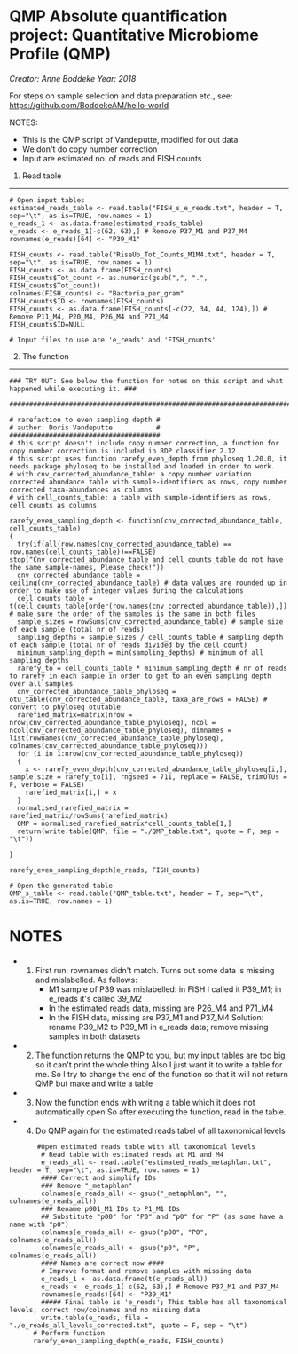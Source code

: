 QMP Absolute quantification project: Quantitative Microbiome Profile (QMP)
=====================================

*Creator: Anne Boddeke* 
*Year: 2018* 

For steps on sample selection and data preparation etc., see: https://github.com/BoddekeAM/hello-world

NOTES:
- This is the QMP script of Vandeputte, modified for out data
- We don't do copy number correction
- Input are estimated no. of reads and FISH counts

1. Read table 
-----------------------------------------------
```
# Open input tables
estimated_reads_table <- read.table("FISH_s_e_reads.txt", header = T, sep="\t", as.is=TRUE, row.names = 1)
e_reads_1 <- as.data.frame(estimated_reads_table)
e_reads <- e_reads_1[-c(62, 63),] # Remove P37_M1 and P37_M4
rownames(e_reads)[64] <- "P39_M1"

FISH_counts <- read.table("RiseUp_Tot_Counts_M1M4.txt", header = T, sep="\t", as.is=TRUE, row.names = 1)
FISH_counts <- as.data.frame(FISH_counts)
FISH_counts$Tot_count <- as.numeric(gsub(",", ".", FISH_counts$Tot_count))
colnames(FISH_counts) <- "Bacteria_per_gram"
FISH_counts$ID <- rownames(FISH_counts)
FISH_counts <- as.data.frame(FISH_counts[-c(22, 34, 44, 124),]) # Remove P11_M4, P20_M4, P26_M4 and P71_M4
FISH_counts$ID=NULL

# Input files to use are 'e_reads' and 'FISH_counts'
```

2. The function
-----------------------------------------------
```
### TRY OUT: See below the function for notes on this script and what happened while executing it. ###

####################################################################################################################

# rarefaction to even sampling depth #
# author: Doris Vandeputte           #
######################################
# this script doesn't include copy number correction, a function for copy number correction is included in RDP classifier 2.12 
# this script uses function rarefy_even_depth from phyloseq 1.20.0, it needs package phyloseq to be installed and loaded in order to work.
# with cnv_corrected_abundance_table: a copy number variation corrected abundance table with sample-identifiers as rows, copy number corrected taxa-abundances as columns
# with cell_counts_table: a table with sample-identifiers as rows, cell counts as columns 

rarefy_even_sampling_depth <- function(cnv_corrected_abundance_table, cell_counts_table) 
{
  try(if(all(row.names(cnv_corrected_abundance_table) == row.names(cell_counts_table))==FALSE) stop("Cnv_corrected_abundance_table and cell_counts_table do not have the same sample-names, Please check!"))
  cnv_corrected_abundance_table = ceiling(cnv_corrected_abundance_table) # data values are rounded up in order to make use of integer values during the calculations
  cell_counts_table = t(cell_counts_table[order(row.names(cnv_corrected_abundance_table)),]) # make sure the order of the samples is the same in both files  
  sample_sizes = rowSums(cnv_corrected_abundance_table) # sample size of each sample (total nr of reads)
  sampling_depths = sample_sizes / cell_counts_table # sampling depth of each sample (total nr of reads divided by the cell count)
  minimum_sampling_depth = min(sampling_depths) # minimum of all sampling depths
  rarefy_to = cell_counts_table * minimum_sampling_depth # nr of reads to rarefy in each sample in order to get to an even sampling depth over all samples
  cnv_corrected_abundance_table_phyloseq = otu_table(cnv_corrected_abundance_table, taxa_are_rows = FALSE) # convert to phyloseq otutable
  rarefied_matrix=matrix(nrow = nrow(cnv_corrected_abundance_table_phyloseq), ncol = ncol(cnv_corrected_abundance_table_phyloseq), dimnames = list(rownames(cnv_corrected_abundance_table_phyloseq), colnames(cnv_corrected_abundance_table_phyloseq)))
  for (i in 1:nrow(cnv_corrected_abundance_table_phyloseq))
  {
    x <- rarefy_even_depth(cnv_corrected_abundance_table_phyloseq[i,], sample.size = rarefy_to[i], rngseed = 711, replace = FALSE, trimOTUs = F, verbose = FALSE)
    rarefied_matrix[i,] = x
  }
  normalised_rarefied_matrix = rarefied_matrix/rowSums(rarefied_matrix)
  QMP = normalised_rarefied_matrix*cell_counts_table[1,]
  return(write.table(QMP, file = "./QMP_table.txt", quote = F, sep = "\t"))
  
}

rarefy_even_sampling_depth(e_reads, FISH_counts)

# Open the generated table
QMP_s_table <- read.table("QMP_table.txt", header = T, sep="\t", as.is=TRUE, row.names = 1)
```

# NOTES 
- 1.  First run: rownames didn't match. Turns out some data is missing and mislabelled. As follows:
         - M1 sample of P39 was mislabelled: in FISH I called it P39_M1; in e_reads it's called 39_M2
         - In the estimated reads data, missing are P26_M4 and P71_M4
         - In the FISH data, missing are P37_M1 and P37_M4
     Solution: rename P39_M2 to P39_M1 in e_reads data; remove missing samples in both datasets

- 2.  The function returns the QMP to you, but my input tables are too big so it can't print the whole thing
     Also I just want it to write a table for me.
     So I try to change the end of the function so that it will not return QMP but make and write a table

- 3.  Now the function ends with writing a table which it does not automatically open
     So after executing the function, read in the table.

- 4.  Do QMP again for the estimated reads tabel of all taxonomical levels
```
       #Open estimated reads table with all taxonomical levels
        # Read table with estimated reads at M1 and M4
        e_reads_all <- read.table("estimated_reads_metaphlan.txt", header = T, sep="\t", as.is=TRUE, row.names = 1)
        #### Correct and simplify IDs
        ### Remove "_metaphlan"
        colnames(e_reads_all) <- gsub("_metaphlan", "", colnames(e_reads_all))
        ### Rename p001_M1 IDs to P1_M1 IDs
        ## Substitute "p00" for "P0" and "p0" for "P" (as some have a name with "p0") 
        colnames(e_reads_all) <- gsub("p00", "P0", colnames(e_reads_all))
        colnames(e_reads_all) <- gsub("p0", "P", colnames(e_reads_all))
        #### Names are correct now ####
        # Improve format and remove samples with missing data
        e_reads_1 <- as.data.frame(t(e_reads_all))
        e_reads <- e_reads_1[-c(62, 63),] # Remove P37_M1 and P37_M4
        rownames(e_reads)[64] <- "P39_M1"
        ##### Final table is 'e_reads'; This table has all taxonomical levels, correct row/colnames and no missing data
        write.table(e_reads, file = "./e_reads_all_levels_corrected.txt", quote = F, sep = "\t")
      # Perform function
      rarefy_even_sampling_depth(e_reads, FISH_counts)
```



